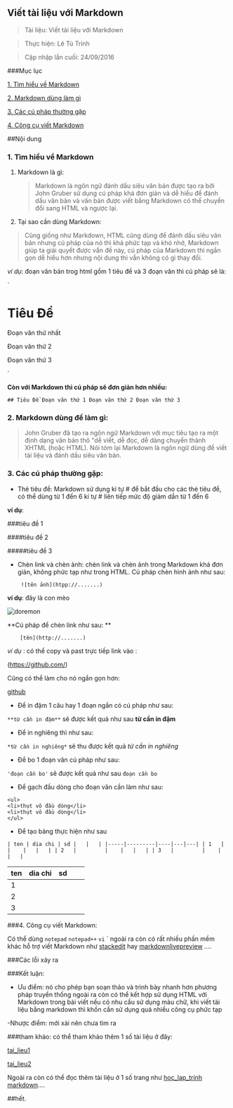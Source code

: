 ## Viết tài liệu với Markdown

>Tài liệu: Viết tài liệu với Markdown

>Thực hiện: Lê Tú Trinh

>Cập nhập lần cuối: 24/09/2016


###Mục lục

 [1. Tìm hiểu về Markdown](#Markdown)

[2. Markdown dùng làm gì](#congdung)

[3. Các cú pháp thường gặp](#cuphap)

[4. Công cụ viết Markdown](#congcu)


##Nội dung


<a name="Markdown"></a>
### 1. Tìm hiểu về Markdown

 1. Markdown là gì: 
 
	 

	>Markdown là ngôn ngữ đánh dấu siêu văn bản được tạo ra bởi John Gruber sử dụng cú pháp khá đơn giản và dễ hiểu để đánh dấu văn bản và văn bản được viết bằng Markdown có thể chuyển đổi sang HTML và ngược lại.

 2. Tại sao cần dùng Markdown:
 
	 

> Cũng giống như Markdown, HTML cũng dùng để đánh dấu siêu văn bản nhưng cú pháp của nó thì khá phức tạp và khó nhớ, Markdown giúp ta giải quyết được vấn đề này, cú pháp của Markdown thì ngắn gọn dễ hiểu hơn nhưng nội dung thì vẫn không có gì thay đổi.


*ví dụ*: đoạn văn bản trog html gồm 1 tiêu đề và 3 đoạn văn thì cú pháp sẽ là:

`<h1>Tiêu Đề</h1>
<p>Đoạn văn thứ nhất</p>
<p>Đoạn văn thứ 2</p>
<p>Đoạn văn thứ 3</p>`


**Còn với Markdown thì cú pháp sẽ đơn giản hơn nhiều:**

`## Tiêu Đề
Đoạn văn thứ 1
Đoạn văn thứ 2
Đoạn văn thứ 3`

<a name="congdung"></a>
### 2. Markdown dùng để làm gì: 

>John Gruber đã tạo ra ngôn ngữ Markdown với mục tiêu tạo ra một định dạng văn bản thô "dễ viết, dễ đọc, dễ dàng chuyển thành XHTML (hoặc HTML). Nói tóm lại Markdown là ngôn ngữ dùng để viết tài liệu và đánh dấu siêu văn bản.

<a name="cuphap"></a>
### 3. Các cú pháp thường gặp:

	

 - Thẻ tiêu đề: Markdown sử dụng kí tự # để bắt đầu cho các thẻ tiêu để, có thể dùng từ 1 đến 6 kí tự # liên tiếp mức độ giảm dần từ 1 đến 6

**ví dụ**:	

###tiêu đề 1

####tiêu đề 2

#####tiêu đề 3

 - Chèn link và chèn ảnh: chèn link và chèn ảnh trong Markdown khá đơn giản, không phức tạp như trong HTML. Cú pháp chèn hình ảnh như sau:

		![tên ảnh](htpp://.......)

**ví dụ**:	 		đây là con mèo


![doremon](http://khohinhnen.com/wp-content/uploads/2015/01/hinh-anh-doremon-17.jpg)

**Cú pháp để chèn link như sau: ** 

		[tên](http://.......)


*ví dụ* : có thể copy và past trực tiếp link vào :

(https://github.com/)

Cũng có thể làm cho nó ngắn gọn hơn:

[github](https://github.com/)

 - Để in đậm 1 câu hay 1 đoạn ngắn có cú pháp như sau:

`**từ cần in đậm**`  sẽ được kết quả như sau **từ cần in đậm**

 - Để in nghiêng thì như sau:

`*từ cần in nghiêng*`  sẽ thu được kết quả *từ cần in nghiêng*


 - Để bo 1 đoạn văn cú pháp như sau:

`'đoạn cần bo'`    sẽ được kết quả như sau    `đoạn cần bo`

 - Để gạch đầu dòng cho đoạn văn cần làm như sau:

``` - gạch đầu dòng
<ul>
<li>thụt vô đầu dòng</li>
<li>thụt vô đầu dòng</li>
</ul>

```
 
 - Để tạo bảng thực hiện như sau

`| ten | dia chi | sd |   |   |
|-----|---------|----|---|---|
| 1   |         |    |   |   |
| 2   |         |    |   |   |
| 3   |         |    |   |   |`

| ten 	| dia chi 	| sd 	|   	|   	|
|-----	|---------	|----	|---	|---	|
| 1   	|         	|    	|   	|   	|
| 2   	|         	|    	|   	|   	|
| 3   	|         	|    	|   	|   	|

<a name="congcu"></a>
###4. Công cụ viết Markdown:

Có thể dùng `notepad` `notepad++` `vi` ` ngoài ra còn có rất nhiều phần mềm khác hỗ trợ viết Markdown như [stackedit](https://stackedit.io/editor) hay [markdownlivepreview](http://markdownlivepreview.com/)  ....

###Các lỗi xảy ra

###Kết luận:

 - Ưu điểm: nó cho phép bạn soạn thảo và trình bày nhanh hơn phương pháp truyền thống ngoài ra còn có thể kết hợp sử dụng HTML với Markdown trong bài viết nếu có nhu cầu sử dụng màu chữ, khi viết tài liệu bằng markdown thì khồn cần sử dụng quá nhiều công cụ phức tạp

 -Nhược điểm: mới xài nên chưa tìm ra


###tham khảo: có thể tham khảo thêm 1 số tài liệu ở đây:

[tai_lieu1](https://github.com/hocchudong/git-github-for-sysadmin)

[tai_lieu2](https://help.ghost.org/hc/en-us/articles/224410728-Markdown-Guide)

Ngoài ra còn có thể đọc thêm tài liệu ở 1 số trang như [hoc_lap_trinh](http://www.hoclaptrinh.org/bai-viet/Markdown-La-Gi) [markdown](https://vi.wikipedia.org/wiki/Markdown)....

##hết.
